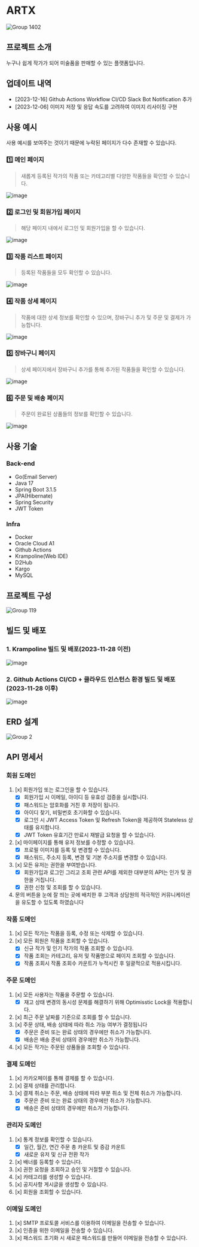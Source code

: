 # ARTX
![Group 1402](https://github.com/m-artx/artx-server/assets/102597172/2a9c1b41-c55c-4f95-ae19-c8de78d89888)

## 프로젝트 소개
누구나 쉽게 작가가 되어 미술품을 판매할 수 있는 플랫폼입니다.

## 업데이트 내역
- [2023-12-16] Github Actions Workflow CI/CD Slack Bot Notification 추가
- [2023-12-06] 이미지 저장 및 응답 속도를 고려하여 이미지 리사이징 구현

## 사용 예시
사용 예시를 보여주는 것이기 때문에 누락된 페이지가 다수 존재할 수 있습니다.

### 1️⃣ 메인 페이지
> 새롭게 등록된 작가의 작품 또는 카테고리별 다양한 작품들을 확인할 수 있습니다.

![image](https://github.com/m-artx/artx-server/assets/102597172/937596de-c95c-4c8b-ae86-188629c1a5ef)

### 2️⃣ 로그인 및 회원가입 페이지
> 해당 페이지 내에서 로그인 및 회원가입을 할 수 있습니다.

![image](https://github.com/m-artx/artx-server/assets/102597172/d2255958-2be8-4547-9c3c-1aba4479f28c)

### 3️⃣ 작품 리스트 페이지
> 등록된 작품들을 모두 확인할 수 있습니다.

![image](https://github.com/m-artx/artx-server/assets/102597172/380055c0-c3a1-4faf-975f-70589c8a14ac)

### 4️⃣ 작품 상세 페이지
> 작품에 대한 상세 정보를 확인할 수 있으며, 장바구니 추가 및 주문 및 결제가 가능합니다.

![image](https://github.com/m-artx/artx-server/assets/102597172/0ebce88a-12bc-4b82-8399-8f1294fa31bb)

### 5️⃣ 장바구니 페이지
> 상세 페이지에서 장바구니 추가를 통해 추가된 작품들을 확인할 수 있습니다.

![image](https://github.com/m-artx/artx-server/assets/102597172/49aa3e21-c6f7-4beb-8ce5-d802f08aeed3)

### 6️⃣ 주문 및 배송 페이지
> 주문이 완료된 상품들의 정보를 확인할 수 있습니다.

![image](https://github.com/m-artx/artx-server/assets/102597172/e5ccf204-0b8b-46d3-9900-c287c14f2c4d)

## 사용 기술

### Back-end
- Go(Email Server)
- Java 17
- Spring Boot 3.1.5
- JPA(Hibernate)
- Spring Security
- JWT Token

### Infra
- Docker
- Oracle Cloud A1
- Github Actions
- Krampoline(Web IDE)
- D2Hub
- Kargo
- MySQL

## 프로젝트 구성
![Group 119](https://github.com/dlworhd/artx-server/assets/102597172/c0c13363-938e-465b-a016-e84d1c771f9b)

## 빌드 및 배포

### 1. Krampoline 빌드 및 배포(2023-11-28 이전)
![image](https://github.com/m-artx/artx-server/assets/102597172/f1b1298e-979d-4897-92a8-f7887f22cf33)


### 2. Github Actions CI/CD + 클라우드 인스턴스 환경 빌드 및 배포(2023-11-28 이후)
![image](https://github.com/m-artx/artx-server/assets/102597172/308fe5aa-b113-4039-a470-524c7486ad41)

## ERD 설계
![Group 2](https://github.com/m-artx/artx-server/assets/102597172/2631f8ec-7314-4c17-a54f-df989e696cae)

## API 명세서

### 회원 도메인
  
  1)   [x] 회원가입 또는 로그인을 할 수 있습니다.
       - [x] 회원가입 시 이메일, 아이디 등 유효성 검증을 실시합니다.
       - [x] 패스워드는 암호화를 거친 후 저장이 됩니다.
       - [x] 아이디 찾기, 비밀번호 초기화할 수 있습니다.
       - [x] 로그인 시 JWT Access Token 및 Refresh Token을 제공하여 Stateless 상태를 유지합니다.
       - [x] JWT Token 유효기간 만료시 재발급 요청을 할 수 있습니다.
  2)   [x] 마이페이지를 통해 유저 정보를 수정할 수 있습니다.
       - [x] 프로필 이미지를 등록 및 변경할 수 있습니다.
       - [x] 패스워드, 주소지 등록, 변경 및 기본 주소지를 변경할 수 있습니다.
  3)   [x] 모든 유저는 권한을 부여받습니다.
       - [x] 회원가입과 로그인 그리고 조회 관련 API를 제외한 대부분의 API는 인가 및 권한을 거칩니다.
       - [x] 권한 신청 및 조회를 할 수 있습니다.
  4)   문의 버튼을 눈에 잘 띄는 곳에 배치한 후 고객과 상담원의 적극적인 커뮤니케이션을 유도할 수 있도록 하였습니다

 ### 작품 도메인

  1)   [x] 모든 작가는 작품을 등록, 수정 또는 삭제할 수 있습니다.
  2)   [x] 모든 회원은 작품을 조회할 수 있습니다.
       - [x] 신규 작가 및 인기 작가의 작품 조회할 수 있습니다.
       - [x] 작품 조회는 카테고리, 유저 및 작품명으로 페이지 조회할 수 있습니다.
       - [x] 작품 조회시 작품 조회수 카운트가 누적시킨 후 일괄적으로 적용시킵니다.

 ### 주문 도메인

  1)   [x] 모든 사용자는 작품을 주문할 수 있습니다.
       - [x] 재고 상태 변경의 동시성 문제를 해결하기 위해 Optimisstic Lock을 적용합니다.
  2)   [x] 최근 주문 날짜를 기준으로 조회를 할 수 있습니다.
  3)   [x] 주문 상태, 배송 상태에 따라 취소 가능 여부가 결정됩니다
       - [x] 주문은 준비 또는 완료 상태의 경우에만 취소가 가능합니다.
       - [x] 배송은 배송 준비 상태의 경우에만 취소가 가능합니다.
  4)   [x] 모든 작가는 주문된 상품들을 조회할 수 있습니다.

 ### 결제 도메인

  1)   [x] 카카오페이를 통해 결제를 할 수 있습니다.
  2)   [x] 결제 상태를 관리합니다.
  4)   [x] 결제 취소는 주문, 배송 상태에 따라 부분 취소 및 전체 취소가 가능합니다.
       - [x] 주문은 준비 또는 완료 상태의 경우에만 취소가 가능합니다.
       - [x] 배송은 준비 상태의 경우에만 취소가 가능합니다.

 ### 관리자 도메인

  1) [x] 통계 정보를 확인할 수 있습니다.
       - [x] 일간, 월간, 연간 주문 총 카운트 및 증감 카운트
       - [x] 새로운 유저 및 신규 전환 작가
  2) [x] 배너를 등록할 수 있습니다.
  3) [x] 권한 요청을 조회하고 승인 및 거절할 수 있습니다.
  4) [x] 카테고리를 생성할 수 있습니다.
  5) [x] 공지사항 게시글을 생성할 수 있습니다.
  6) [x] 회원을 조회할 수 있습니다.

### 이메일 도메인
  1) [x] SMTP 프로토콜 서비스를 이용하여 이메일을 전송할 수 있습니다.
  2) [x] 인증을 위한 이메일을 전송할 수 있습니다.
  3) [x] 패스워드 초기화 시 새로운 패스워드를 만들어 이메일을 전송할 수 있습니다.


